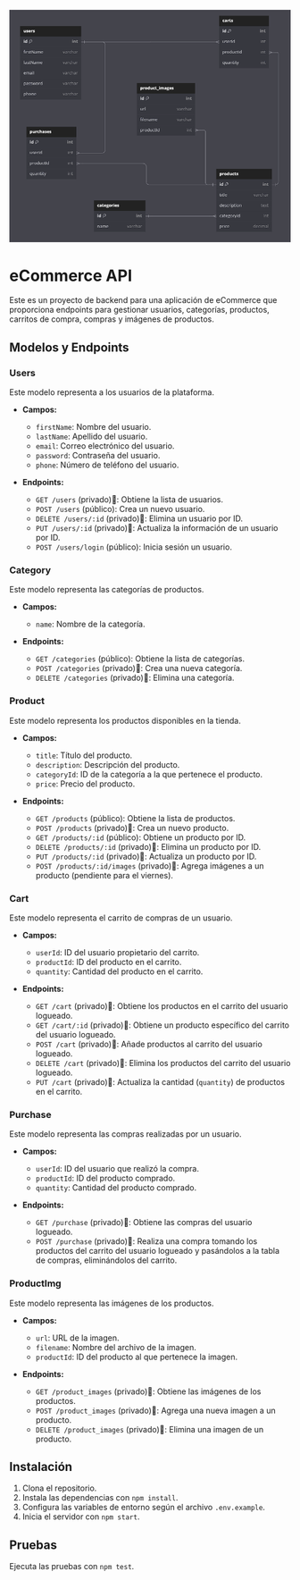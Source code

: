 ![DB_DIAGRAM](./src/img/DB_DIAGRAM.png)

# eCommerce API

Este es un proyecto de backend para una aplicación de eCommerce que proporciona endpoints para gestionar usuarios, categorías, productos, carritos de compra, compras y imágenes de productos.

## Modelos y Endpoints

### Users

Este modelo representa a los usuarios de la plataforma.

- **Campos:**

  - `firstName`: Nombre del usuario.
  - `lastName`: Apellido del usuario.
  - `email`: Correo electrónico del usuario.
  - `password`: Contraseña del usuario.
  - `phone`: Número de teléfono del usuario.

- **Endpoints:**
  - `GET /users` (privado)🔐: Obtiene la lista de usuarios.
  - `POST /users` (público): Crea un nuevo usuario.
  - `DELETE /users/:id` (privado)🔐: Elimina un usuario por ID.
  - `PUT /users/:id` (privado)🔐: Actualiza la información de un usuario por ID.
  - `POST /users/login` (público): Inicia sesión un usuario.

### Category

Este modelo representa las categorías de productos.

- **Campos:**

  - `name`: Nombre de la categoría.

- **Endpoints:**
  - `GET /categories` (público): Obtiene la lista de categorías.
  - `POST /categories` (privado)🔐: Crea una nueva categoría.
  - `DELETE /categories` (privado)🔐: Elimina una categoría.

### Product

Este modelo representa los productos disponibles en la tienda.

- **Campos:**

  - `title`: Título del producto.
  - `description`: Descripción del producto.
  - `categoryId`: ID de la categoría a la que pertenece el producto.
  - `price`: Precio del producto.

- **Endpoints:**
  - `GET /products` (público): Obtiene la lista de productos.
  - `POST /products` (privado)🔐: Crea un nuevo producto.
  - `GET /products/:id` (público): Obtiene un producto por ID.
  - `DELETE /products/:id` (privado)🔐: Elimina un producto por ID.
  - `PUT /products/:id` (privado)🔐: Actualiza un producto por ID.
  - `POST /products/:id/images` (privado)🔐: Agrega imágenes a un producto (pendiente para el viernes).

### Cart

Este modelo representa el carrito de compras de un usuario.

- **Campos:**

  - `userId`: ID del usuario propietario del carrito.
  - `productId`: ID del producto en el carrito.
  - `quantity`: Cantidad del producto en el carrito.

- **Endpoints:**
  - `GET /cart` (privado)🔐: Obtiene los productos en el carrito del usuario logueado.
  - `GET /cart/:id` (privado)🔐: Obtiene un producto específico del carrito del usuario logueado.
  - `POST /cart` (privado)🔐: Añade productos al carrito del usuario logueado.
  - `DELETE /cart` (privado)🔐: Elimina los productos del carrito del usuario logueado.
  - `PUT /cart` (privado)🔐: Actualiza la cantidad (`quantity`) de productos en el carrito.

### Purchase

Este modelo representa las compras realizadas por un usuario.

- **Campos:**

  - `userId`: ID del usuario que realizó la compra.
  - `productId`: ID del producto comprado.
  - `quantity`: Cantidad del producto comprado.

- **Endpoints:**
  - `GET /purchase` (privado)🔐: Obtiene las compras del usuario logueado.
  - `POST /purchase` (privado)🔐: Realiza una compra tomando los productos del carrito del usuario logueado y pasándolos a la tabla de compras, eliminándolos del carrito.

### ProductImg

Este modelo representa las imágenes de los productos.

- **Campos:**

  - `url`: URL de la imagen.
  - `filename`: Nombre del archivo de la imagen.
  - `productId`: ID del producto al que pertenece la imagen.

- **Endpoints:**
  - `GET /product_images` (privado)🔐: Obtiene las imágenes de los productos.
  - `POST /product_images` (privado)🔐: Agrega una nueva imagen a un producto.
  - `DELETE /product_images` (privado)🔐: Elimina una imagen de un producto.

## Instalación

1. Clona el repositorio.
2. Instala las dependencias con `npm install`.
3. Configura las variables de entorno según el archivo `.env.example`.
4. Inicia el servidor con `npm start`.

## Pruebas

Ejecuta las pruebas con `npm test`.
